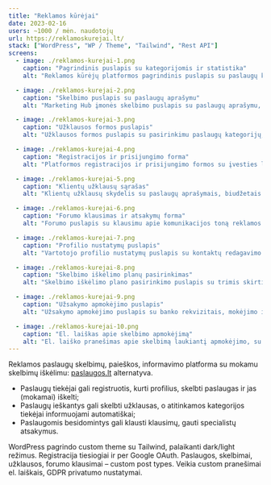 ```yaml
---
title: "Reklamos kūrėjai"
date: 2023-02-16
users: ~1000 / mėn. naudotojų
url: https://reklamoskurejai.lt/
stack: ["WordPress", "WP / Theme", "Tailwind", "Rest API"]
screens:
  - image: ./reklamos-kurejai-1.png
    caption: "Pagrindinis puslapis su kategorijomis ir statistika"
    alt: "Reklamos kūrėjų platformos pagrindinis puslapis su paslaugų kategorijų sąrašu, statistikos skaičiais ir mygtuku gauti pasiūlymus"

  - image: ./reklamos-kurejai-2.png
    caption: "Skelbimo puslapis su paslaugų aprašymu"
    alt: "Marketing Hub įmonės skelbimo puslapis su paslaugų aprašymu, kontaktine informacija ir nemokamos konsultacijos pasiūlymu"

  - image: ./reklamos-kurejai-3.png
    caption: "Užklausos formos puslapis"
    alt: "Užklausos formos puslapis su pasirinkimu paslaugų kategorijų, biudžeto nurodymu ir kontaktų įvedimo laukais"

  - image: ./reklamos-kurejai-4.png
    caption: "Registracijos ir prisijungimo forma"
    alt: "Platformos registracijos ir prisijungimo formos su įvesties laukais vardui, el paštui ir slaptažodžiui"

  - image: ./reklamos-kurejai-5.png
    caption: "Klientų užklausų sąrašas"
    alt: "Klientų užklausų skydelis su paslaugų aprašymais, biudžetais ir terminų informacija"

  - image: ./reklamos-kurejai-6.png
    caption: "Forumo klausimas ir atsakymų forma"
    alt: "Forumo puslapis su klausimu apie komunikacijos toną reklamos kampanijose ir atsakymų įvedimo galimybe"

  - image: ./reklamos-kurejai-7.png
    caption: "Profilio nustatymų puslapis"
    alt: "Vartotojo profilio nustatymų puslapis su kontaktų redagavimo ir pranešimų gavimo nustatymų galimybėmis"

  - image: ./reklamos-kurejai-8.png
    caption: "Skelbimo iškėlimo planų pasirinkimas"
    alt: "Skelbimo iškėlimo plano pasirinkimo puslapis su trimis skirtingo trukmės ir kainos pasiūlymais"

  - image: ./reklamos-kurejai-9.png
    caption: "Užsakymo apmokėjimo puslapis"
    alt: "Užsakymo apmokėjimo puslapis su banko rekvizitais, mokėjimo instrukcijomis ir užsakymo numeriu"

  - image: ./reklamos-kurejai-10.png
    caption: "El. laiškas apie skelbimo apmokėjimą"
    alt: "El. laiško pranešimas apie skelbimą laukiantį apmokėjimo, su mokėjimo instrukcijomis ir banko rekvizitais"
---
```


Reklamos paslaugų skelbimų, paieškos, informavimo platforma su mokamu skelbimų iškėlimu: [paslaugos.lt](https://paslaugos.lt) alternatyva.

- Paslaugų tiekėjai gali registruotis, kurti profilius, skelbti paslaugas ir jas (mokamai) iškelti;
- Paslaugų ieškantys gali skelbti užklausas, o atitinkamos kategorijos tiekėjai informuojami automatiškai;
- Paslaugomis besidomintys gali klausti klausimų, gauti specialistų atsakymus.

WordPress pagrindo custom theme su Tailwind, palaikanti dark/light režimus. Registracija tiesiogiai ir per Google OAuth. Paslaugos, skelbimai, užklausos, forumo klausimai – custom post types. Veikia custom pranešimai el. laiškais, GDPR privatumo nustatymai.